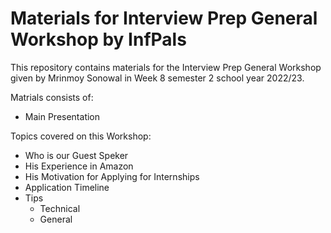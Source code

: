 # Materials for Interview Prep General Workshop by InfPals

This repository contains materials for the Interview Prep General Workshop given by Mrinmoy Sonowal in Week 8 semester 2 school year 2022/23.

Matrials consists of:
- Main Presentation

Topics covered on this Workshop:
- Who is our Guest Speker
- His Experience in Amazon
- His Motivation for Applying for Internships
- Application Timeline
- Tips
  - Technical
  - General
